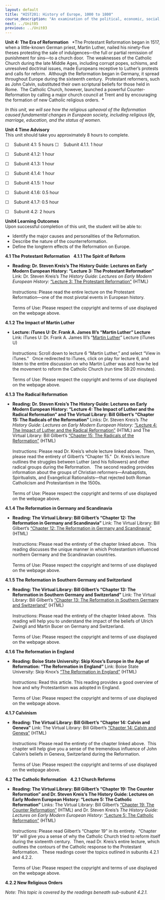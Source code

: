 ```yaml
---
layout: default
title: "HIST201: History of Europe, 1000 to 1800"
course_description: "An examination of the political, economic, social, religious, and intellectual history of Europe from the Middle Ages to the 18th century revolutions, with particular emphasis on primary-source interpretation."
next: ../Unit05
previous: ../Unit03
---
```

**Unit 4: The Era of Reformation** <span id="4"></span> 
*The Protestant Reformation began in 1517, when a little-known German
priest, Martin Luther, nailed his ninety-five theses protesting the sale
of indulgences—the full or partial remission of punishment for sins—to a
church door.  The weaknesses of the Catholic Church during the late
Middle Ages, including corrupt popes, schisms, and unresolved doctrinal
issues, made Europeans receptive to Luther’s protests and calls for
reform.  Although the Reformation began in Germany, it spread throughout
Europe during the sixteenth century.  Protestant reformers, such as John
Calvin, substituted their own scriptural beliefs for those held in Rome.
 The Catholic Church, however, launched a powerful Counter-Reformation
by calling a major church council at Trent and by encouraging the
formation of new Catholic religious orders.  *  
  
 *In this unit, we will see how the religious upheaval of the
Reformation caused fundamental changes in European society, including
religious life, marriage, education, and the status of women.*

**Unit 4 Time Advisory**  
This unit should take you approximately 8 hours to complete.  
  
 ☐    Subunit 4.1: 5 hours
☐    Subunit 4.1.1. 1 hour

☐    Subunit 4.1.2: 1 hour

☐    Subunit 4.1.3: 1 hour

☐    Subunit 4.1.4: 1 hour

☐    Subunit 4.1.5: 1 hour

☐    Subunit 4.1.6: 0.5 hour

☐    Subunit 4.1.7: 0.5 hour

☐    Subunit 4.2: 2 hours

**Unit4 Learning Outcomes**  
Upon successful completion of this unit, the student will be able to:

-   Identify the major causes and personalities of the Reformation.
-   Describe the nature of the counterreformation.
-   Define the longterm effects of the Reformation on Europe.

**4.1 The Protestant Reformation** <span id="4.1"></span> 
**4.1.1 The Spirit of Reform** <span id="4.1.1"></span> 
-   **Reading: Dr. Steven Kreis’s The History Guide: Lectures on Early
    Modern European History: “Lecture 3: The Protestant Reformation”**
    Link: Dr. Steven Kreis’s *The History Guide: Lectures on Early
    Modern European History:* [“Lecture 3: The Protestant
    Reformation”](http://www.historyguide.org/earlymod/lecture3c.html) (HTML)  
        
     Instructions: Please read the entire lecture on the Protestant
    Reformation—one of the most pivotal events in European history.  
        
     Terms of Use: Please respect the copyright and terms of use
    displayed on the webpage above.

**4.1.2 The Impact of Martin Luther** <span id="4.1.2"></span> 
-   **Lecture: iTunes U: Dr. Frank A. James III’s “Martin Luther”
    Lecture**
    Link: iTunes U: Dr. Frank A. James III’s “[Martin
    Luther](http://itunes.apple.com/us/podcast/martin-luther/id378878755?i=84251676)”
    Lecture (iTunes U)  
        
     Instructions: Scroll down to lecture 6 “Martin Luther,” and select
    “View in iTunes.”   Once redirected to iTunes, click on play for
    lecture 6, and listen to the entire discussion on who Martin Luther
    was and how he led the movement to reform the Catholic Church (run
    time 58:20 minutes).    
        
     Terms of Use: Please respect the copyright and terms of use
    displayed on the webpage above.

**4.1.3 The Radical Reformation** <span id="4.1.3"></span> 
-   **Reading: Dr. Steven Kreis’s The History Guide: Lectures on Early
    Modern European History: “Lecture 4: The Impact of Luther and the
    Radical Reformation” and The Virtual Library: Bill Gilbert’s
    “Chapter 15: The Radicals of the Reformation”**
    Links: Dr. Steven Kreis’s *The History Guide: Lectures on Early
    Modern European History:* [“Lecture 4: The Impact of Luther and the
    Radical
    Reformation”](http://www.historyguide.org/earlymod/lecture4c.html)
    (HTML) and The Virtual Library: Bill Gilbert’s [“Chapter 15: The
    Radicals of the
    Reformation”](http://vlib.iue.it/carrie/texts/carrie_books/gilbert/15.html)
    (HTML)  
        
     Instructions: Please read Dr. Kreis’s whole lecture linked above.
     Then, please read the entirety of Gilbert’s “Chapter 15.”  Dr.
    Kreis’s lecture outlines the struggles between Luther (and his
    followers) and other radical groups during the Reformation.   The
    second reading provides information about the groups of Christian
    reformers—Anabaptists, Spiritualists, and Evangelical
    Rationalists—that rejected both Roman Catholicism and Protestantism
    in the 1500s.     
        
     Terms of Use: Please respect the copyright and terms of use
    displayed on the webpage above.

**4.1.4 The Reformation in Germany and Scandinavia** <span
id="4.1.4"></span> 
-   **Reading: The Virtual Library: Bill Gilbert’s “Chapter 12: The
    Reformation in Germany and Scandinavia”**
    Link: The Virtual Library: Bill Gilbert’s [“Chapter 12: The
    Reformation in Germany and
    Scandinavia”](http://vlib.iue.it/carrie/texts/carrie_books/gilbert/12.html)
    (HTML)  
        
     Instructions: Please read the entirety of the chapter linked above.
     This reading discusses the unique manner in which Protestantism
    influenced northern Germany and the Scandinavian countries.       
        
     Terms of Use: Please respect the copyright and terms of use
    displayed on the webpage above.

**4.1.5 The Reformation in Southern Germany and Switzerland** <span
id="4.1.5"></span> 
-   **Reading: The Virtual Library: Bill Gilbert’s “Chapter 13: The
    Reformation in Southern Germany and Switzerland”**
    Link: The Virtual Library: Bill Gilbert’s [“Chapter 13: The
    Reformation in Southern Germany and
    Switzerland”](http://vlib.iue.it/carrie/texts/carrie_books/gilbert/13.html)
    (HTML)  
        
     Instructions: Please read the entirety of the chapter linked
    above.  This reading will help you to understand the impact of the
    beliefs of Ulrich Zwingli and Martin Bucer on Germany and
    Switzerland.  
        
     Terms of Use: Please respect the copyright and terms of use
    displayed on the webpage above.

**4.1.6 The Reformation in England** <span id="4.1.6"></span> 
-   **Reading: Boise State University: Skip Knox’s Europe in the Age of
    Reformation: “The Reformation in England”**
    Link: Boise State University: Skip Knox’s [“The Reformation in
    England”](http://europeanhistory.boisestate.edu/reformation/england/reforminengland.shtml)
    (HTML)  
        
     Instructions: Read this article. This reading provides a good
    overview of how and why Protestantism was adopted in England.  
        
     Terms of Use: Please respect the copyright and terms of use
    displayed on the webpage above.

**4.1.7 Calvinism** <span id="4.1.7"></span> 
-   **Reading: The Virtual Library: Bill Gilbert’s “Chapter 14: Calvin
    and Geneva”**
    Link: The Virtual Library: Bill Gilbert’s [“Chapter 14: Calvin and
    Geneva”](http://vlib.iue.it/carrie/texts/carrie_books/gilbert/14.html)
    (HTML)  
        
     Instructions: Please read the entirety of the chapter linked above.
     This chapter will help give you a sense of the tremendous influence
    of John Calvin’s beliefs in Geneva, Switzerland during the
    Reformation.  
        
     Terms of Use: Please respect the copyright and terms of use
    displayed on the webpage above.

**4.2 The Catholic Reformation** <span id="4.2"></span> 
**4.2.1 Church Reforms** <span id="4.2.1"></span> 
-   **Reading: The Virtual Library: Bill Gilbert’s “Chapter 19: The
    Counter Reformation” and Dr. Steven Kreis’s The History Guide:
    Lectures on Early Modern European History: “Lecture 5: The Catholic
    Reformation”**
    Links: The Virtual Library: Bill Gilbert’s [“Chapter 19: The Counter
    Reformation”](http://vlib.iue.it/carrie/texts/carrie_books/gilbert/19.html)
    (HTML) and Dr. Steven Kreis’s *The History Guide: Lectures on Early
    Modern European History:* [“Lecture 5: The Catholic
    Reformation”](http://www.historyguide.org/earlymod/lecture5c.html)
    (HTML)  
        
     Instructions: Please read Gilbert’s “Chapter 19” in its entirety. 
    “Chapter 19” will give you a sense of why the Catholic Church tried
    to reform itself during the sixteenth century.  Then, read Dr.
    Kreis’s entire lecture, which outlines the contours of the Catholic
    response to the Protestant Reformation.   These readings cover the
    topics outlined in subunits 4.2.1 and 4.2.2.  
        
     Terms of Use: Please respect the copyright and terms of use
    displayed on the webpage above.

**4.2.2 New Religious Orders** <span id="4.2.2"></span> 

*Note: This topic is covered by the readings beneath sub-subunit 4.2.1.*


